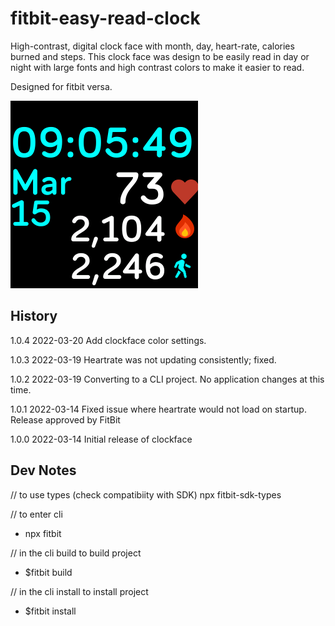 # fitbit-easy-read-clock

High-contrast, digital clock face with month, day, heart-rate, calories burned and steps. This clock face was design to be easily read in day or night with large fonts and high contrast colors to make it easier to read.

Designed for fitbit versa.

![Screenshot](https://raw.githubusercontent.com/carl87gt/fitbit-easy-read-clock/main/build/screenshots/Easy-read-clock-screenshot.png)

## History

1.0.4 2022-03-20 Add clockface color settings.

1.0.3 2022-03-19 Heartrate was not updating consistently; fixed.

1.0.2 2022-03-19 Converting to a CLI project. No application changes at this time.

1.0.1 2022-03-14 Fixed issue where heartrate would not load on startup. Release approved by FitBit

1.0.0 2022-03-14 Initial release of clockface

## Dev Notes

// to use types (check compatibiity with SDK)
npx fitbit-sdk-types

// to enter cli
- npx fitbit 

// in the cli build to build project
- $fitbit build

// in the cli install to install project
- $fitbit install